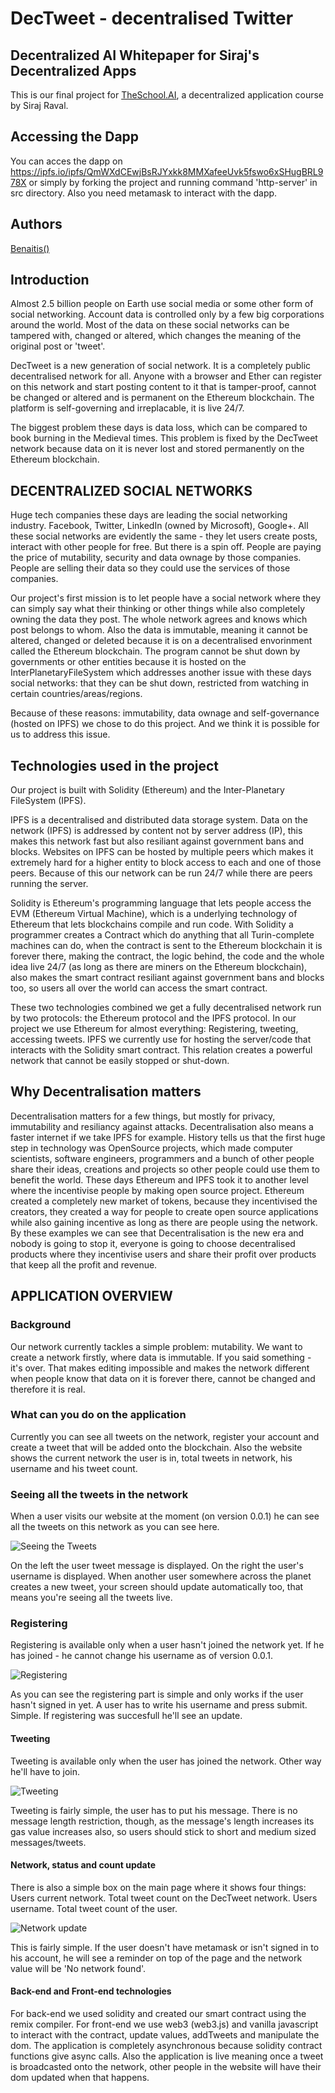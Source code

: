 # DecTweet - decentralised Twitter
## Decentralized AI Whitepaper for Siraj's Decentralized Apps


This is our final project for [TheSchool.AI](https://www.theschool.ai), a decentralized application course by Siraj Raval.
## Accessing the Dapp
You can acces the dapp on https://ipfs.io/ipfs/QmWXdCEwjBsRJYxkk8MMXafeeUvk5fswo6xSHugBRL978X or simply by forking the project and running command 'http-server' in src directory. Also you need metamask to interact with the dapp.

## Authors
[Benaitis()](https://www.github.com/benaitis)

## Introduction

Almost 2.5 billion people on Earth use social media or some other form of social networking. Account data is controlled only by a few big corporations around the world. Most of the data on these social networks can be tampered with, changed or altered, which changes the meaning of the original post or 'tweet'.

DecTweet is a new generation of social network. It is a completely public decentralised network for all. Anyone with a browser and Ether can register on this network and start posting content to it that is tamper-proof, cannot be changed or altered and is permanent on the Ethereum blockchain. The platform is self-governing and irreplacable, it is live 24/7. 

The biggest problem these days is data loss, which can be compared to book burning in the Medieval times. This problem is fixed by the DecTweet network because data on it is never lost and stored permanently on the Ethereum blockchain.

## DECENTRALIZED SOCIAL NETWORKS

Huge tech companies these days are leading the social networking industry. Facebook, Twitter, LinkedIn (owned by Microsoft), Google+. All these social networks are evidently the same - they let users create posts, interact with other people for free. But there is a spin off. People are paying the price of mutability, security and data ownage by those companies. People are selling their data so they could use the services of those companies.

Our project's first mission is to let people have a social network where they can simply say what their thinking or other things while also completely owning the data they post. The whole network agrees and knows which post belongs to whom. Also the data is immutable, meaning it cannot be altered, changed or deleted because it is on a decentralised envorinment called the Ethereum blockchain. The program cannot be shut down by governments or other entities because it is hosted on the InterPlanetaryFileSystem which addresses another issue with these days social networks: that they can be shut down, restricted from watching in certain countries/areas/regions.

Because of these reasons: immutability, data ownage and self-governance (hosted on IPFS) we chose to do this project. And we think it is possible for us to address this issue.

## Technologies used in the project

Our project is built with Solidity (Ethereum) and the Inter-Planetary FileSystem (IPFS).

IPFS is a decentralised and distributed data storage system. Data on the network (IPFS) is addressed by content not by server address (IP), this makes this network fast but also resiliant against government bans and blocks. Websites on IPFS can be hosted by multiple peers which makes it extremely hard for a higher entity to block access to each and one of those peers. Because of this our network can be run 24/7 while there are peers running the server.

Solidity is Ethereum's programming language that lets people access the EVM (Ethereum Virtual Machine), which is a underlying technology of Ethereum that lets blockchains compile and run code. With Solidity a programmer creates a Contract which do anything that all Turin-complete machines can do, when the contract is sent to the Ethereum blockchain it is forever there, making the contract, the logic behind, the code and the whole idea live 24/7 (as long as there are miners on the Ethereum blockchain), also makes the smart contract resiliant against government bans and blocks too, so users all over the world can access the smart contract.

These two technologies combined we get a fully decentralised network run by two protocols: the Ethereum protocol and the IPFS protocol. 
In our project we use Ethereum for almost everything: Registering, tweeting, accessing tweets. 
IPFS we currently use for hosting the server/code that interacts with the Solidity smart contract.
This relation creates a powerful network that cannot be easily stopped or shut-down. 

## Why Decentralisation matters

Decentralisation matters for a few things, but mostly for privacy, immutability and resiliancy against attacks. Decentralisation also means a faster internet if we take IPFS for example. History tells us that the first huge step in technology was OpenSource projects, which made computer scientists, software engineers, programmers and a bunch of other people share their ideas, creations and projects so other people could use them to benefit the world.
These days Ethereum and IPFS took it to another level where the incentivise people by making open source project. Ethereum created a completely new market of tokens, because they incentivised the creators, they created a way for people to create open source applications while also gaining incentive as long as there are people using the network.
By these examples we can see that Decentralisation is the new era and nobody is going to stop it, everyone is going to choose decentralised products where they incentivise users and share their profit over products that keep all the profit and revenue. 

## APPLICATION OVERVIEW
### Background

Our network currently tackles a simple problem: mutability. We want to create a network firstly, where data is immutable. If you said something - it's over. That makes editing impossible and makes the network different when people know that data on it is forever there, cannot be changed and therefore it is real.

### What can you do on the application

Currently you can see all tweets on the network, register your account and create a tweet that will be added onto the blockchain. Also the website shows the current network the user is in, total tweets in network, his username and his tweet count.

### Seeing all the tweets in the network

When a user visits our website at the moment (on version 0.0.1) he can see all the tweets on this network as you can see here.

![Seeing the Tweets](https://imgur.com/2bbhy6d)

On the left the user tweet message is displayed. On the right the user's username is displayed. When another user somewhere across the planet creates a new tweet, your screen should update automatically too, that means you're seeing all the tweets live.

### Registering

Registering is available only when a user hasn't joined the network yet. If he has joined - he cannot change his username as of version 0.0.1.

![Registering](https://imgur.com/2CZdp16)

As you can see the registering part is simple and only works if the user hasn't signed in yet. A user has to write his username and press submit. Simple. If registering was succesfull he'll see an update.

#### Tweeting

Tweeting is available only when the user has joined the network. Other way he'll have to join. 

![Tweeting](https://imgur.com/YESomic)

Tweeting is fairly simple, the user has to put his message. There is no message length restriction, though, as the message's length increases its gas value increases also, so users should stick to short and medium sized messages/tweets.


#### Network, status and count update

There is also a simple box on the main page where it shows four things:
Users current network.
Total tweet count on the DecTweet network.
Users username.
Total tweet count of the user.

![Network update](https://imgur.com/7ZITgYT)

This is fairly simple. If the user doesn't have metamask or isn't signed in to his account, he will see a reminder on top of the page and the network value will be 'No network found'. 

#### Back-end and Front-end technologies

For back-end we used solidity and created our smart contract using the remix compiler. For front-end we use web3 (web3.js) and vanilla javascript to interact with the contract, update values, addTweets and manipulate the dom. The application is completely asynchronous because solidity contract functions give async calls. Also the application is live meaning once a tweet is broadcasted onto the network, other people in the website will have their dom updated when that happens.



